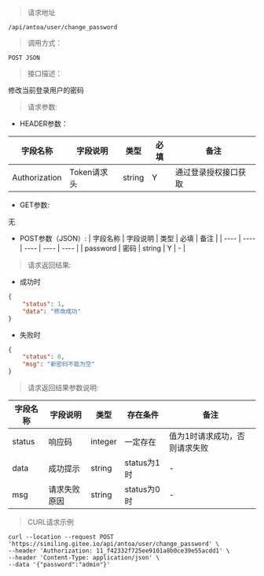> 请求地址

```
/api/antoa/user/change_password
```

> 调用方式：

```
POST JSON
```

> 接口描述：

修改当前登录用户的密码

> 请求参数:

* HEADER参数：

| 字段名称 | 字段说明 | 类型 | 必填 | 备注 |
| ---- | ---- | ---- | ---- | ---- |
| Authorization | Token请求头 | string | Y | 通过登录授权接口获取 | 

* GET参数:

无

* POST参数（JSON）:
| 字段名称 | 字段说明 | 类型 | 必填 | 备注 |
| ---- | ---- | ---- | ---- | ---- |
| password | 密码 | string | Y | - |

> 请求返回结果:

* 成功时

```json
{
	"status": 1,
	"data": "修改成功"
}
```

* 失败时

```json
{
	"status": 0,
	"msg": "新密码不能为空"
}
```

> 请求返回结果参数说明:

| 字段名称 | 字段说明 | 类型 | 存在条件 | 备注 |
| ---- | ---- | ---- | ---- | ---- |
| status | 响应码 | integer | 一定存在 | 值为1时请求成功，否则请求失败 | 
| data | 成功提示 | string | status为1时 | - |
| msg | 请求失败原因 | string | status为0时 | - |

> CURL请求示例

```
curl --location --request POST 'https://similing.gitee.io/api/antoa/user/change_password' \
--header 'Authorization: 11_f42332f725ee9101a8b0ce39e55acdd1' \
--header 'Content-Type: application/json' \
--data '{"password":"admin"}'
```